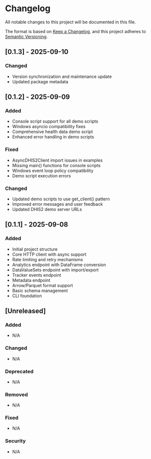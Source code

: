 # Changelog

All notable changes to this project will be documented in this file.

The format is based on [Keep a Changelog](https://keepachangelog.com/en/1.0.0/),
and this project adheres to [Semantic Versioning](https://semver.org/spec/v2.0.0.html).

## [0.1.3] - 2025-09-10

### Changed
- Version synchronization and maintenance update
- Updated package metadata

## [0.1.2] - 2025-09-09

### Added
- Console script support for all demo scripts
- Windows asyncio compatibility fixes
- Comprehensive health data demo script
- Enhanced error handling in demo scripts

### Fixed
- AsyncDHIS2Client import issues in examples
- Missing main() functions for console scripts
- Windows event loop policy compatibility
- Demo script execution errors

### Changed
- Updated demo scripts to use get_client() pattern
- Improved error messages and user feedback
- Updated DHIS2 demo server URLs

## [0.1.1] - 2025-09-08

### Added
- Initial project structure
- Core HTTP client with async support
- Rate limiting and retry mechanisms
- Analytics endpoint with DataFrame conversion
- DataValueSets endpoint with import/export
- Tracker events endpoint
- Metadata endpoint
- Arrow/Parquet format support
- Basic schema management
- CLI foundation

## [Unreleased]

### Added
- N/A

### Changed
- N/A

### Deprecated
- N/A

### Removed
- N/A

### Fixed
- N/A

### Security
- N/A
